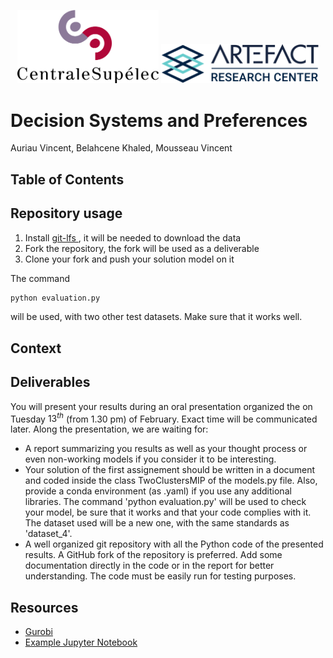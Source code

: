 <p align="center">
  <img aligne="center" src="images/CS.png" width="45%" />
  <img aligne="center" src="images/artefact.png" width="50%" ver />
</p>

# Decision Systems and Preferences
Auriau Vincent,
Belahcene Khaled,
Mousseau Vincent

## Table of Contents

## Repository usage
1.  Install [git-lfs ](https://docs.github.com/en/repositories/working-with-files/managing-large-files/installing-git-large-file-storage), it will be needed to download the data
2. Fork the repository, the fork will be used as a deliverable
3. Clone your fork and push your solution model on it

The command 
```bash
python evaluation.py
``````
will be used, with two other test datasets. Make sure that it works well.

## Context

## Deliverables
You will present your results during an oral presentation organized the on Tuesday $13^{th}$ (from 1.30 pm) of February. Exact time will be communicated later. Along the presentation, we are waiting for:

-  A report summarizing you results as well as your thought process or even non-working models if you consider it to be interesting.
-  Your solution of the first assignement should be written in a document and coded inside the class TwoClustersMIP of the models.py file. Also, provide a conda environment (as .yaml) if you use any additional libraries. The command 'python evaluation.py' will be used to check your model, be sure that it works and that your code complies with it. The dataset used will be a new one, with the same standards as 'dataset\_4'.
-  A well organized git repository with all the Python code of the presented results. A GitHub fork of the repository is preferred. Add some documentation directly in the code or in the report for better understanding. The code must be easily run for testing purposes.

## Resources
- [Gurobi](https://www.gurobi.com/)
- [Example Jupyter Notebook](notebooks/example.ipynb)

